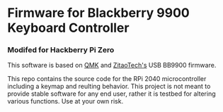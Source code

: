 # Firmware for Blackberry 9900 Keyboard Controller
### Modifed for Hackberry Pi Zero
This software is based on [QMK](https://qmk.fm/) and [ZitaoTech's](https://github.com/ZitaoTech/BB9900-USB-keyboard) USB BB9900 firmware.

This repo contains the source code for the RPi 2040 microcontroller including a keymap and reulting behavior. This project is not meant to provide stable software for any end user, rather it is testbed for altering various functions. Use at your own risk.

